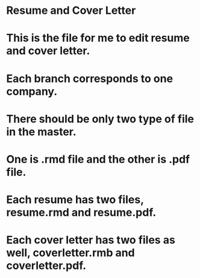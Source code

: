 # Resume and Cover Letter
# This is the file for me to edit resume and cover letter.
# Each branch corresponds to one company. 
# There should be only two type of file in the master. 
# One is .rmd file and the other is .pdf file. 
# Each resume has two files, resume.rmd and resume.pdf.
# Each cover letter has two files as well, coverletter.rmb and coverletter.pdf. 
